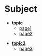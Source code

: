 # Subject

<!-- /// [subject-topic] -->
* [**topic**](subject/topic.md)
  * [page1](subject/page1.md)
  * [page2](subject/page2.md)
<!-- /// [subject-topic] --> 
<!-- /// [subject-topic2] -->
* [**topic2**](subject/topic2.md)
  * [page3](subject/page3.md)
<!-- /// [subject-topic2] -->
